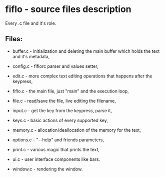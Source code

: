 # fiflo - source files description
Every .c file and it's role.

## Files:
- buffer.c - initialization and deleting the main buffer which holds the text
and it's metadata,

- config.c - fiflorc parser and values setter,

- edit.c - more complex text editing operations that happens after the keypress,

- fiflo.c - the main file, just "main" and the execution loop,

- file.c - read/save the file, live editing the filename,

- input.c - get the key from the keypress, parse it,

- keys.c - basic actions of every supported key,

- memory.c - allocation/deallocation of the memory for the text,

- options.c - "--help" and friends parameters,

- print.c - various magic that prints the text,

- ui.c - user interface components like bars.

- window.c - rendering the window.
